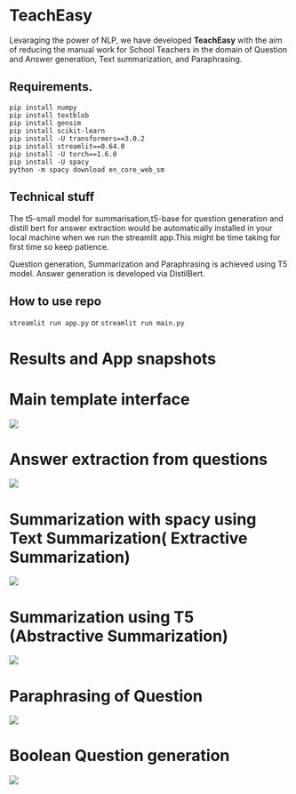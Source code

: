 # TeachEasy
Levaraging the power of NLP, we have developed **TeachEasy** with the aim of reducing the manual work for School Teachers in the domain of Question and Answer generation, Text summarization, and Paraphrasing. 

## Requirements.
```
pip install numpy
pip install textblob
pip install gensim
pip install scikit-learn
pip install -U transformers==3.0.2
pip install streamlit==0.64.0
pip install -U torch==1.6.0
pip install -U spacy
python -m spacy download en_core_web_sm

```

## Technical stuff
The t5-small model for summarisation,t5-base for question generation and distill bert for answer extraction would be automatically installed in your local machine when we run the streamlit app.This might be time taking for first time so keep patience.

Question generation, Summarization and Paraphrasing is achieved using T5 model. Answer generation is developed via DistilBert.

## How to use repo

```streamlit run app.py```
or 
```streamlit run main.py```

# Results and App snapshots

<h1> Main template interface </h1>
<img src="1.jpg">
<h1> Answer extraction from questions </h1>

<img src="2.jpg">

<h1> Summarization with spacy using Text Summarization( Extractive Summarization) </h1>

<img src="3.jpg">
<h1> Summarization using T5 (Abstractive Summarization) </h1>

<img src="4.jpg">
<h1> Paraphrasing of Question</h1>

<img src="5.jpg">
<h1> Boolean Question generation </h1>

<img src="6.jpg">
